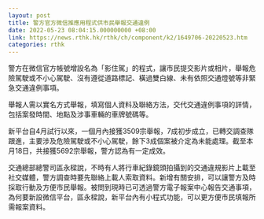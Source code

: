 ```yaml
---
layout: post
title: 警方官方微信推應用程式供市民舉報交通違例
date: 2022-05-23 08:04:15.000000000 +08:00
link: https://news.rthk.hk/rthk/ch/component/k2/1649706-20220523.htm
categories: rthk
---
```


警方在微信官方帳號增設名為「影住駕」的程式，讓市民提交影片或相片，舉報危險駕駛或不小心駕駛、沒有遵從道路標記、橫過雙白線、未有依照交通燈號等非緊急交通違例事項。 

舉報人需以實名方式舉報，填寫個人資料及聯絡方法，交代交通違例事項的詳情，包括案發時間、地點及涉事車輛的車牌號碼等。

新平台自4月試行以來，一個月內接獲3509宗舉報，7成初步成立，已轉交調查隊跟進，主要涉及危險駕駛或不小心駕駛，餘下3成個案被介定為未能處理。截至本月18日，共接獲5692宗舉報，警方認為有一定成效。

交通總部總警司區永樑說，不時有人將行車紀錄鏡頭拍攝到的交通違規影片上載至社交媒體，警方調查時要先聯絡上載人索取資料。新增有關安排，可以讓警方及時採取行動及方便市民舉報。被問到現時已可透過警方電子報案中心報告交通事項，為何要新設微信平台，區永樑說，新平台內有小程式功能，可以更方便市民填報所需報案資料。

